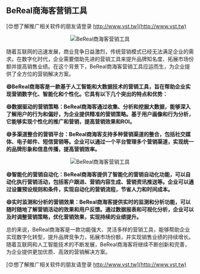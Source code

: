 ## **BeReal商海客营销工具**

[😍想了解推广相关软件的朋友请登录 http://www.vst.tw](http://www.vst.tw)

 <center><img src="https://vst.tw/MP4/tuiguang/png/6.png" alt="BeReal商海客营销工具"></center>

随着互联网的迅速发展，商业竞争日益激烈，传统营销模式已经无法满足企业的需求。在数字化时代，企业需要借助先进的营销工具来提升品牌知名度、拓展市场份额并提高销售业绩。在这个背景下，BeReal商海客营销工具应运而生，为企业提供了全方位的营销解决方案。

**😄BeReal商海客是一款基于人工智能和大数据技术的营销工具，旨在帮助企业实现营销数字化、智能化和个性化。它具有以下几个突出的特点和优势：**

**😄数据驱动的营销策略：BeReal商海客通过收集、分析和挖掘大数据，能够深入了解用户的行为和偏好，为企业提供精准的营销策略。基于用户画像和行为分析，它能够实现个性化的推广和营销，提高营销效果和ROI。**

**😄多渠道整合的营销平台：BeReal商海客支持多种营销渠道的整合，包括社交媒体、电子邮件、短信营销等。企业可以通过一个平台管理多个营销渠道，实现统一的品牌形象和信息传播，提高营销效率。**

 <center><img src="https://vst.tw/MP4/tuiguang/png/8.png" alt="BeReal商海客营销工具"></center>

**😄智能化的营销自动化：BeReal商海客提供了智能化的营销自动化功能，可以自动化执行营销活动，包括客户跟进、营销内容生成、营销资讯推送等。企业可以通过设置预设规则和条件，实现自动化的营销流程，节省人力和时间成本。**

**😄实时监测和分析的营销效果：BeReal商海客提供实时的监测和分析功能，可以随时随地了解营销活动的效果和用户反馈。通过数据报表和可视化分析，企业可以及时调整营销策略，优化营销效果，实现持续的业绩提升。**

总的来说，BeReal商海客是一款功能强大、灵活多样的营销工具，能够帮助企业实现数字化转型，提升品牌竞争力，拓展市场份额，并实现销售业绩的持续增长。随着互联网和人工智能技术的不断发展，BeReal商海客将继续不断创新和完善，为企业提供更加优质、高效的营销解决方案。

[😍想了解推广相关软件的朋友请登录 http://www.vst.tw](http://www.vst.tw)



